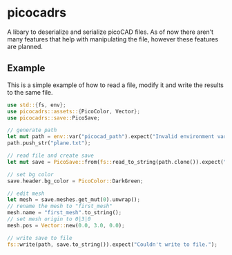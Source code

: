 # picocadrs

A libary to deserialize and serialize picoCAD files.
As of now there aren't many features that help with manipulating the file, however these features are planned.

## Example

This is a simple example of how to read a file, modify it and write the results to the same file.

```rust
use std::{fs, env};
use picocadrs::assets::{PicoColor, Vector};
use picocadrs::save::PicoSave;

// generate path
let mut path = env::var("picocad_path").expect("Invalid environment variable.");
path.push_str("plane.txt");

// read file and create save
let mut save = PicoSave::from(fs::read_to_string(path.clone()).expect("Couldn't read file."));

// set bg color
save.header.bg_color = PicoColor::DarkGreen;

// edit mesh
let mesh = save.meshes.get_mut(0).unwrap();
// rename the mesh to "first_mesh"
mesh.name = "first_mesh".to_string();
// set mesh origin to 0|3|0
mesh.pos = Vector::new(0.0, 3.0, 0.0);

// write save to file
fs::write(path, save.to_string()).expect("Couldn't write to file.");
```